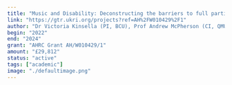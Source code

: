 ```yaml
---
title: "Music and Disability: Deconstructing the barriers to full participation"
link: "https://gtr.ukri.org/projects?ref=AH%2FW010429%2F1"
author: "Dr Victoria Kinsella (PI, BCU), Prof Andrew McPherson (CI, QMUL)"
begin: "2022"
end: "2024"
grant: "AHRC Grant AH/W010429/1"
amount: "£29,812"
status: "active"
tags: ["academic"]
image: "./defaultimage.png"
---
```



